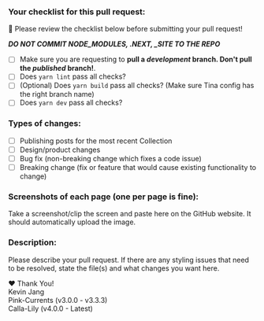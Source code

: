 ### Your checklist for this pull request:
🚨 Please review the checklist below before submitting your pull request!

***DO NOT COMMIT NODE_MODULES, .NEXT, _SITE TO THE REPO***

- [ ] Make sure you are requesting to **pull a *development* branch. Don't pull the *published* branch!**.
- [ ] Does `yarn lint` pass all checks?
- [ ] (Optional) Does `yarn build` pass all checks? (Make sure Tina config has the right branch name)
- [ ] Does `yarn dev` pass all checks?

### Types of changes:
- [ ] Publishing posts for the most recent Collection
- [ ] Design/product changes
- [ ] Bug fix (non-breaking change which fixes a code issue)
- [ ] Breaking change (fix or feature that would cause existing functionality to change)

### Screenshots of each page (one per page is fine):
Take a screenshot/clip the screen and paste here on the GitHub website. It should automatically upload the image.

### Description:
Please describe your pull request. If there are any styling issues that need to be resolved, state the file(s) and what changes you want here.

❤ Thank You!  
Kevin Jang  
Pink-Currents (v3.0.0 - v3.3.3)  
Calla-Lily (v4.0.0 - Latest)  